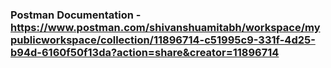 ### Postman Documentation - https://www.postman.com/shivanshuamitabh/workspace/mypublicworkspace/collection/11896714-c51995c9-331f-4d25-b94d-6160f50f13da?action=share&creator=11896714

